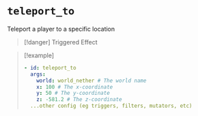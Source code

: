 # `teleport_to`

Teleport a player to a specific location

> [!danger] Triggered Effect

> [!example]
> ```yaml
> - id: teleport_to
>   args:
>     world: world_nether # The world name
>     x: 100 # The x-coordinate
>     y: 50 # The y-coordinate
>     z: -581.2 # The z-coordinate
>   ...other config (eg triggers, filters, mutators, etc)
> ```

